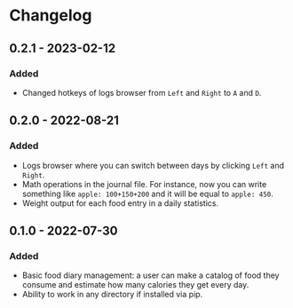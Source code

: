 # Changelog

## 0.2.1 - 2023-02-12

### Added

* Changed hotkeys of logs browser from `Left` and `Right` to `A` and `D`.

## 0.2.0 - 2022-08-21

### Added

* Logs browser where you can switch between days by clicking `Left` and `Right`. 
* Math operations in the journal file. For instance, now you can write something like `apple: 100+150+200` and it will be equal to `apple: 450`.
* Weight output for each food entry in a daily statistics.

## 0.1.0 - 2022-07-30

### Added

* Basic food diary management: a user can make a catalog of food they consume and estimate how many calories they get every day.
* Ability to work in any directory if installed via pip.